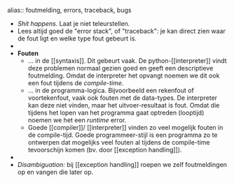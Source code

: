 alias:: foutmelding, errors, traceback, bugs

- *Shit happens.* Laat je niet teleurstellen.
- Lees altijd goed de "error stack", of "traceback": je kan direct zien waar de fout ligt en welke type fout gebeurt is.
-
- **Fouten**
	- ... in de [[syntaxis]]. Dit gebeurt vaak. De python-[[interpreter]] vindt deze problemen normaal gezien goed en geeft een descriptieve foutmelding. Omdat de interpreter het opvangt noemen we dit ook een fout tijdens de *compile-time*.
	- ... in de programma-logica. Bijvoorbeeld een rekenfout of voortekenfout, vaak ook fouten met de data-types. De interpreter kan deze niet vinden, maar het uitvoer-resultaat is fout. Omdat die tijdens het lopen van het programma gaat optreden (looptijd) noemen we het een *runtime* error.
	- Goede [[compiler]]/ [[interpreter]] vinden zo veel mogelijk fouten in de compile-tijd. Goede programmeer-stijl is een programma zo te ontwerpen dat mogelijks veel fouten al tijdens de compile-time tevoorschijn komen (bv. door [[exception handling]]).
-
- *Disambiguation:* bij [[exception handling]] roepen we zelf foutmeldingen op en vangen die later op.